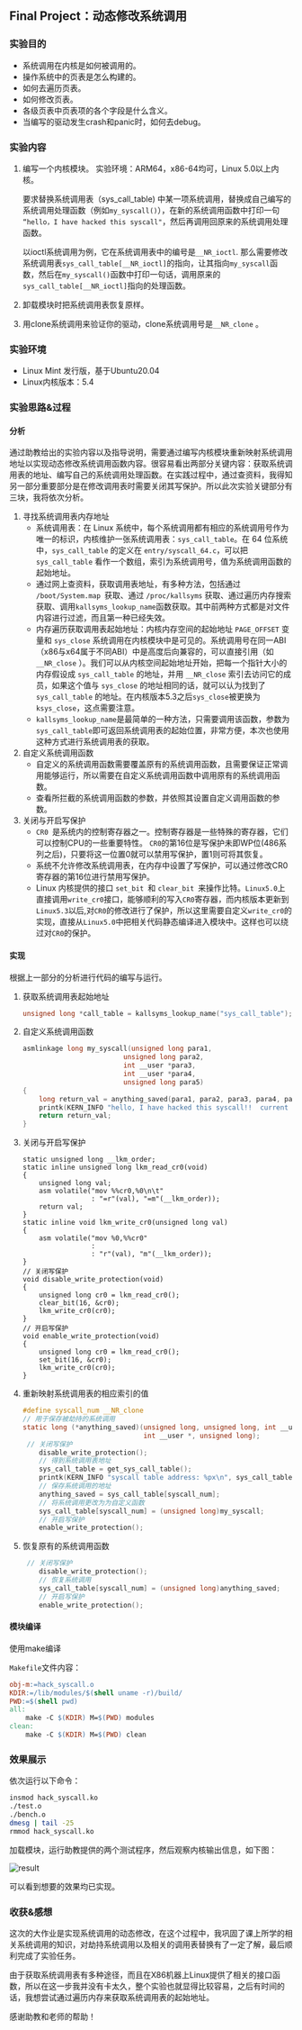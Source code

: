 ## Final Project：动态修改系统调用

### 实验目的

- 系统调用在内核是如何被调用的。
- 操作系统中的页表是怎么构建的。
- 如何去遍历页表。
- 如何修改页表。
- 各级页表中页表项的各个字段是什么含义。
- 当编写的驱动发生crash和panic时，如何去debug。  

### 实验内容

1. 编写一个内核模块。
   实验环境：ARM64，x86-64均可，Linux 5.0以上内核。

   要求替换系统调用表（sys_call_table) 中某一项系统调用，替换成自己编写的系统调用处理函数（例如`my_syscall()`），在新的系统调用函数中打印一句 `“hello，I have hacked this syscall"`，然后再调用回原来的系统调用处理函数。

   以ioctl系统调用为例，它在系统调用表中的编号是`__NR_ioctl`. 那么需要修改系统调用表`sys_call_table[__NR_ioctl]`的指向，让其指向`my_syscall`函数，然后在`my_syscall()`函数中打印一句话，调用原来的`sys_call_table[__NR_ioctl]`指向的处理函数。

2. 卸载模块时把系统调用表恢复原样。

3. 用clone系统调用来验证你的驱动，clone系统调用号是`__NR_clone` 。

### 实验环境

- Linux Mint 发行版，基于Ubuntu20.04
- Linux内核版本：5.4

### 实验思路&过程

#### 分析

通过助教给出的实验内容以及指导说明，需要通过编写内核模块重新映射系统调用地址以实现动态修改系统调用函数内容。很容易看出两部分关键内容：获取系统调用表的地址、编写自己的系统调用处理函数。在实践过程中，通过查资料，我得知另一部分重要部分是在修改调用表时需要关闭其写保护。所以此次实验关键部分有三块，我将依次分析。

1. 寻找系统调用表内存地址
   - 系统调用表：在 Linux 系统中，每个系统调用都有相应的系统调用号作为唯一的标识，内核维护一张系统调用表：`sys_call_table`。在 64 位系统中，`sys_call_table` 的定义在 `entry/syscall_64.c`，可以把 `sys_call_table` 看作一个数组，索引为系统调用号，值为系统调用函数的起始地址。
   - 通过网上查资料，获取调用表地址，有多种方法，包括通过 `/boot/System.map `获取、通过 `/proc/kallsyms` 获取、通过遍历内存搜索获取、调用`kallsyms_lookup_name`函数获取。其中前两种方式都是对文件内容进行过滤，而且第一种已经失效。
   - 内存遍历获取调用表起始地址：内核内存空间的起始地址 `PAGE_OFFSET` 变量和 `sys_close` 系统调用在内核模块中是可见的。系统调用号在同一ABI（x86与x64属于不同ABI）中是高度后向兼容的，可以直接引用（如 `__NR_close` ）。我们可以从内核空间起始地址开始，把每一个指针大小的内存假设成 `sys_call_table` 的地址，并用 `__NR_close` 索引去访问它的成员，如果这个值与 `sys_close` 的地址相同的话，就可以认为找到了 `sys_call_table` 的地址。在内核版本5.3之后`sys_close`被更换为`ksys_close`，这点需要注意。
   - `kallsyms_lookup_name`是最简单的一种方法，只需要调用该函数，参数为`sys_call_table`即可返回系统调用表的起始位置，非常方便，本次也使用这种方式进行系统调用表的获取。
2. 自定义系统调用函数
   - 自定义的系统调用函数需要覆盖原有的系统调用函数，且需要保证正常调用能够运行，所以需要在自定义系统调用函数中调用原有的系统调用函数。
   - 查看所拦截的系统调用函数的参数，并依照其设置自定义调用函数的参数。
3. 关闭与开启写保护
   - `CR0 `是系统内的控制寄存器之一。控制寄存器是一些特殊的寄存器，它们可以控制CPU的一些重要特性。 `CR0`的第16位是写保护未即WP位(486系列之后)，只要将这一位置0就可以禁用写保护，置1则可将其恢复。
   - 系统不允许修改系统调用表，在内存中设置了写保护，可以通过修改CR0寄存器的第16位进行禁用写保护。
   - Linux 内核提供的接口 `set_bit `和 `clear_bit `来操作比特。`Linux5.0`上直接调用`write_cr0`接口，能够顺利的写入`CR0`寄存器，而内核版本更新到`Linux5.3`以后,对`CR0`的修改进行了保护，所以这里需要自定义`write_cr0`的实现，直接从`Linux5.0`中把相关代码静态编译进入模块中。这样也可以绕过对`CR0`的保护。

#### 实现

根据上一部分的分析进行代码的编写与运行。

1. 获取系统调用表起始地址

   ```c
   unsigned long *call_table = kallsyms_lookup_name("sys_call_table");
   ```

2. 自定义系统调用函数

   ```c
   asmlinkage long my_syscall(unsigned long para1,
                            unsigned long para2,
                            int __user *para3,
                            int __user *para4,
                            unsigned long para5)
   {
       long return_val = anything_saved(para1, para2, para3, para4, para5);
       printk(KERN_INFO "hello, I have hacked this syscall!!  current pid: %d (name: %s)", current->pid, current->comm);
       return return_val;
   }
   ```

   

3. 关闭与开启写保护

   ```
   static unsigned long __lkm_order;
   static inline unsigned long lkm_read_cr0(void)
   {
       unsigned long val;
       asm volatile("mov %%cr0,%0\n\t"
                    : "=r"(val), "=m"(__lkm_order));
       return val;
   }
   static inline void lkm_write_cr0(unsigned long val)
   {
       asm volatile("mov %0,%%cr0"
                    :
                    : "r"(val), "m"(__lkm_order));
   }
   // 关闭写保护
   void disable_write_protection(void)
   {
       unsigned long cr0 = lkm_read_cr0();
       clear_bit(16, &cr0);
       lkm_write_cr0(cr0);
   }
   // 开启写保护
   void enable_write_protection(void)
   {
       unsigned long cr0 = lkm_read_cr0();
       set_bit(16, &cr0);
       lkm_write_cr0(cr0);
   }
   ```

4. 重新映射系统调用表的相应索引的值

   ```c
   #define syscall_num __NR_clone
   // 用于保存被劫持的系统调用
   static long (*anything_saved)(unsigned long, unsigned long, int __user *,
                                 int __user *, unsigned long);	
   	// 关闭写保护
       disable_write_protection();
       // 得到系统调用表地址
       sys_call_table = get_sys_call_table();
       printk(KERN_INFO "syscall table address: %px\n", sys_call_table);
       // 保存系统调用的地址
       anything_saved = sys_call_table[syscall_num];
       // 将系统调用更改为为自定义函数
       sys_call_table[syscall_num] = (unsigned long)my_syscall;
       // 开启写保护
       enable_write_protection();
   ```

5. 恢复原有的系统调用函数

   ```c
   	// 关闭写保护
       disable_write_protection();
       // 恢复系统调用
       sys_call_table[syscall_num] = (unsigned long)anything_saved;
       // 开启写保护
       enable_write_protection();
   ```

#### 模块编译

使用make编译

`Makefile`文件内容：

```makefile
obj-m:=hack_syscall.o
KDIR:=/lib/modules/$(shell uname -r)/build/
PWD:=$(shell pwd)
all:
	make -C $(KDIR) M=$(PWD) modules
clean:
	make -C $(KDIR) M=$(PWD) clean
```

### 效果展示

依次运行以下命令：

```bash
insmod hack_syscall.ko
./test.o
./bench.o
dmesg | tail -25
rmmod hack_syscall.ko
```

加载模块，运行助教提供的两个测试程序，然后观察内核输出信息，如下图：

![result](assets/result-1623295642614.png)

可以看到想要的效果均已实现。

### 收获&感想

这次的大作业是实现系统调用的动态修改，在这个过程中，我巩固了课上所学的相关系统调用的知识，对劫持系统调用以及相关的调用表替换有了一定了解，最后顺利完成了实验任务。

由于获取系统调用表有多种途径，而且在X86机器上Linux提供了相关的接口函数，所以在这一步我并没有卡太久，整个实验也就显得比较容易，之后有时间的话，我想尝试通过遍历内存来获取系统调用表的起始地址。

感谢助教和老师的帮助！